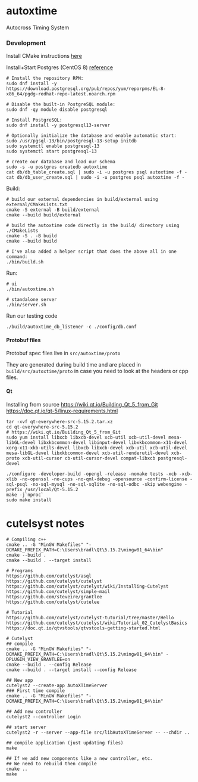 # autoxtime
Autocross Timing System


### Development

Install CMake instructions [here](https://cmake.org/install/)

Install+Start Postgres (CentOS 8) [reference](https://www.postgresql.org/download/linux/redhat/)
```shell
# Install the repository RPM:
sudo dnf install -y https://download.postgresql.org/pub/repos/yum/reporpms/EL-8-x86_64/pgdg-redhat-repo-latest.noarch.rpm

# Disable the built-in PostgreSQL module:
sudo dnf -qy module disable postgresql

# Install PostgreSQL:
sudo dnf install -y postgresql13-server

# Optionally initialize the database and enable automatic start:
sudo /usr/pgsql-13/bin/postgresql-13-setup initdb
sudo systemctl enable postgresql-13
sudo systemctl start postgresql-13

# create our database and load our schema
sudo -s -u postgres createdb autoxtime
cat db/db_table_create.sql | sudo -i -u postgres psql autoxtime -f -
cat db/db_user_create.sql | sudo -i -u postgres psql autoxtime -f -
```

Build:
```shell
# build our external dependencies in build/external using external/CMakeLists.txt
cmake -S external -B build/external
cmake --build build/external

# build the autoxtime code directly in the build/ directory using ./CMakeLists
cmake -S . -B build
cmake --build build

# I've also added a helper script that does the above all in one command:
./bin/build.sh
```

Run:
```shell
# ui
./bin/autoxtime.sh

# standalone server
./bin/server.sh
```

Run our testing code
```shell
./build/autoxtime_db_listener -c ./config/db.conf
```

#### Protobuf files

Protobuf spec files live in `src/autoxtime/proto`

They are generated during build time and are placed in `build/src/autoxtime/proto` in case
you need to look at the headers or cpp files.

#### Qt

Installing from source
https://wiki.qt.io/Building_Qt_5_from_Git
https://doc.qt.io/qt-5/linux-requirements.html
```shell
tar -xvf qt-everywhere-src-5.15.2.tar.xz
cd qt-everywhere-src-5.15.2
# https://wiki.qt.io/Building_Qt_5_from_Git
sudo yum install libxcb libxcb-devel xcb-util xcb-util-devel mesa-libGL-devel libxkbcommon-devel libinput-devel libxkbcommon-x11-devel xorg-x11-xkb-utils-devel libxcb libxcb-devel xcb-util xcb-util-devel mesa-libGL-devel libxkbcommon-devel xcb-util-renderutil-devel xcb-proto xcb-util-cursor cb-util-cursor-devel compat-libxcb postgresql-devel

./configure -developer-build -opengl -release -nomake tests -xcb -xcb-xlib -no-openssl -no-cups -no-qml-debug -opensource -confirm-license -sql-psql -no-sql-mysql -no-sql-sqlite -no-sql-odbc -skip webengine -prefix /usr/local/Qt-5.15.2
make -j`nproc`
sudo make install
```


# cutelsyst notes

```shell
# Compiling c++
cmake .. -G "MinGW Makefiles" "-DCMAKE_PREFIX_PATH=C:\Users\bradl\Qt\5.15.2\mingw81_64\bin"
cmake --build .
cmake --build . --target install

# Programs
https://github.com/cutelyst/asql
https://github.com/cutelyst/cutelyst
https://github.com/cutelyst/cutelyst/wiki/Installing-Cutelyst
https://github.com/cutelyst/simple-mail
https://github.com/steveire/grantlee
https://github.com/cutelyst/cutelee

# Tutorial
https://github.com/cutelyst/cutelyst-tutorial/tree/master/Hello
https://github.com/cutelyst/cutelyst/wiki/Tutorial_02_CutelystBasics
https://doc.qt.io/qtvstools/qtvstools-getting-started.html

# Cutelyst
## compile
cmake .. -G "MinGW Makefiles" "-DCMAKE_PREFIX_PATH=C:\Users\bradl\Qt\5.15.2\mingw81_64\bin" -DPLUGIN_VIEW_GRANTLEE=on
cmake --build . --config Release
cmake --build . --target install --config Release

## New app
cutelyst2 --create-app AutoXTimeServer
### First time compile
cmake .. -G "MinGW Makefiles" "-DCMAKE_PREFIX_PATH=C:\Users\bradl\Qt\5.15.2\mingw81_64\bin"

## Add new controller
cutelyst2 --controller Login

## start server
cutelyst2 -r --server --app-file src/libAutoXTimeServer -- --chdir ..

## compile application (just updating files)
make

## If we add new components like a new controller, etc.
## We need to rebuild then compile
cmake ..
make
```
